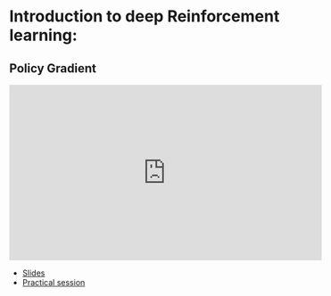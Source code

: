 # Introduction to deep Reinforcement learning:
## Policy Gradient

<iframe width="560" height="315" src="https://www.youtube.com/embed/xadl6kfM5Bk" title="YouTube video player" frameborder="0" allow="accelerometer; autoplay; clipboard-write; encrypted-media; gyroscope; picture-in-picture" allowfullscreen></iframe>

*   [Slides](https://github.com/wikistat/AI-Frameworks/raw/master/slides/Introduction_DRL_PG.pdf)
*   [Practical session](https://github.com/wikistat/AI-Frameworks/tree/master/IntroductionDeepReinforcementLearning/Policy_Gradient.ipynb)